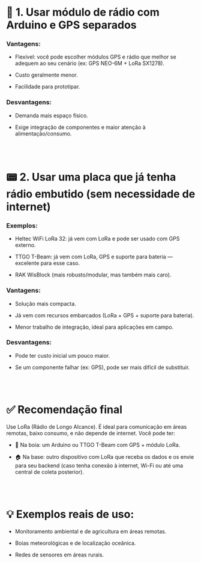 # 🔌 1. Usar módulo de rádio com Arduino e GPS separados
### Vantagens:

- Flexível: você pode escolher módulos GPS e rádio que melhor se adequem ao seu cenário (ex: GPS NEO-6M + LoRa SX1278).

- Custo geralmente menor.

- Facilidade para prototipar.

### Desvantagens:

- Demanda mais espaço físico.

- Exige integração de componentes e maior atenção à alimentação/consumo.

<br><br>

# 📟 2. Usar uma placa que já tenha rádio embutido (sem necessidade de internet)

### Exemplos:

- Heltec WiFi LoRa 32: já vem com LoRa e pode ser usado com GPS externo.

- TTGO T-Beam: já vem com LoRa, GPS e suporte para bateria — excelente para esse caso.

- RAK WisBlock (mais robusto/modular, mas também mais caro).

### Vantagens:

- Solução mais compacta.

- Já vem com recursos embarcados (LoRa + GPS + suporte para bateria).

- Menor trabalho de integração, ideal para aplicações em campo.

### Desvantagens:

- Pode ter custo inicial um pouco maior.

- Se um componente falhar (ex: GPS), pode ser mais difícil de substituir.

<br><br>

# ✅ Recomendação final
Use LoRa (Rádio de Longo Alcance). É ideal para comunicação em áreas remotas, baixo consumo, e não depende de internet. Você pode ter:

- 📡 Na boia: um Arduino ou TTGO T-Beam com GPS + módulo LoRa.

- 🏠 Na base: outro dispositivo com LoRa que receba os dados e os envie para seu backend (caso tenha conexão à internet, Wi-Fi ou até uma central de coleta posterior).

<br><br>

# 💡 Exemplos reais de uso:
- Monitoramento ambiental e de agricultura em áreas remotas.

- Boias meteorológicas e de localização oceânica.

- Redes de sensores em áreas rurais.